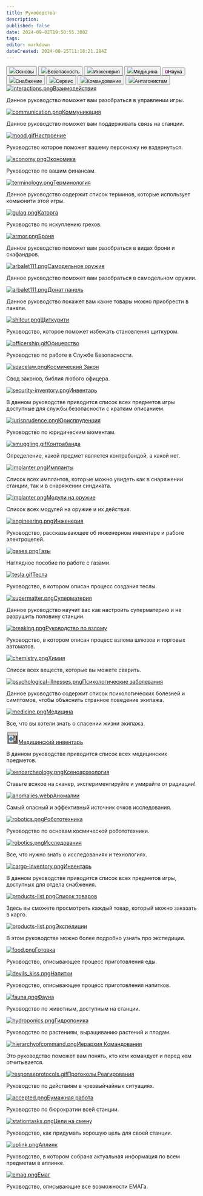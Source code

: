 ```yaml
---
title: Руководства
description: 
published: false
date: 2024-09-02T19:50:55.308Z
tags: 
editor: markdown
dateCreated: 2024-08-25T11:18:21.284Z
---
```


  <div class="buttoncontainer">
    <button id="buttonbas"><img src="/hud_icons/no_id.png">Основы</button>
    <button id="buttonsec"><img src="/hud_icons/warden's_icon.png">Безопасность</button> 
    <button id="buttoneng"><img src="/hud_icons/engineer's_icon.png">Инженерия</button>
    <button id="buttonmed"><img src="/hud_icons/doctor's_icon.png">Медицина</button>
    <button id="buttonrnd"><img src="/hud_icons/scientist's_icon.png">Наука</button>
    <button id="buttoncar"><img src="/hud_icons/shaftminer's_icon.png">Снабжение</button>
    <button id="buttonser"><img src="/hud_icons/libranian's_icon.png">Сервис</button>
    <button id="buttoncom"><img src="/hud_icons/captaim's_icon.png">Командование</button>
    <button id="buttonant"><img src="/hud_icons/wanted.png">Антагонистам</button>
  </div>
  <div class="content-container">
    <div class="content-table" id="bas">
      <a href="/guides/interactions" class="is-internal-link is-valid-page"><img src="/guides/guide-page-icons/interactions.png" alt="interactions.png">Взаимодействия</a>
      <p>Данное руководство поможет вам разобраться в управлении игры.</p>
      <a href="/guides/communication" class="is-internal-link is-valid-page"><img src="/guides/guide-page-icons/communication.png" alt="communication.png">Коммуникация</a>
      <p>Данное руководство поможет вам поддерживать связь на станции.</p>
      <a href="/guides/mood" class="is-internal-link is-valid-page"><img src="/guides/guide-page-icons/mood.gif" alt="mood.gif">Настроение</a>
      <p>Руководство которое поможет вашему персонажу не вздернуться.</p>
      <a href="/guides/economy" class="is-internal-link is-valid-page"><img src="/guides/guide-page-icons/economy.png" alt="economy.png">Экономика</a>
      <p>Руководство по вашим финансам.</p>
      <a href="/guides/terminology" class="is-internal-link is-valid-page"><img src="/guides/guide-page-icons/terminology.png" alt="terminology.png">Терминология</a>
      <p>Данное руководство содержит список терминов, которые использует комьюнити этой игры.</p>
      <a href="/guides/gulag" class="is-internal-link is-valid-page"><img src="/guides/guide-page-icons/gulag.png" alt="gulag.png">Каторга</a>
      <p>Руководство по искуплению грехов.</p>
      <a href="/guides/armor" class="is-internal-link is-valid-page"><img src="/guides/guide-page-icons/armor.png" alt="armor.png">Броня</a>
      <p>Данное руководство поможет вам разобраться в видах брони и скафандров.</p>
			<a href="/guides/handmadeweapons" class="is-internal-link is-valid-page"><img src="/arbalet111.png" alt="arbalet111.png">Самодельное оружие</a>
      <p>Данное руководство поможет вам разобраться в самодельном оружии.</p>
      <a href="/guides/panel" class="is-internal-link is-valid-page"><img src="/guides/guide-page-icons/donat_panel.png" alt="arbalet111.png">Донат панель</a>
      <p>Данное руководство покажет вам какие товары можно приобрести в панели.</p>
      <!--<a href="/guides/local-hosting"><img src="/guides/basics/local-hosting/screen.png" alt="screen.png" />Запуск локального сервера</a>
      <p>Данное руководство поможет вам запустить сборку нашего сервера на вашем компьютере!</p>-->
    </div>
    <div class="content-table" id="sec">
      <a href="/guides/shitcurity" class="is-internal-link is-valid-page"><img src="/guides/security/shitcurity/shitcur.png" alt="shitcur.png">Щиткурити</a>
      <p>Руководство, которое поможет избежать становления щиткуром.</p>
      <a href="/guides/officership" class="is-internal-link is-valid-page"><img src="/guides/guide-page-icons/officership.gif" alt="officership.gif">Офицерство</a>
      <p>Руководство по работе в Службе Безопасности.</p>
      <a href="/spacelaw" class="is-internal-link is-valid-page"><img src="/guides/guide-page-icons/spacelaw.png" alt="spacelaw.png">Космический Закон</a>
      <p>Свод законов, библия любого офицера.</p>
      <a href="/guides/securityinventory" class="is-internal-link is-valid-page"><img src="/guides/guide-page-icons/security-inventory.png" alt="security-inventory.png">Инвентарь</a>
      <p>В данном руководстве приводится список всех предметов игры доступные для службы безопасности с кратким описанием.</p>
      <a href="/guides/jurisprudence" class="is-internal-link is-valid-page"><img src="/guides/guide-page-icons/jurisprudence.png" alt="jurisprudence.png">Юриспруденция</a>
      <p>Руководство по юридическим моментам.</p>
      <a href="/guides/smuggling" class="is-internal-link is-valid-page"><img src="/guides/guide-page-icons/smuggling.gif" alt="smuggling.gif">Контрабанда</a>
      <p>Определение, какой предмет является контрабандой, а какой нет.</p>
      <a href="/guides/implants" class="is-internal-link is-valid-page"><img src="/guides/guide-page-icons/implanter.png" alt="implanter.png">Импланты</a>
      <p>Список всех имплантов, которые можно увидеть как в снаряжении станции, так и в снаряжении синдиката.</p>
      <a href="/guides/weapon-module" class="is-internal-link is-valid-page"><img src="/weapon/module/light.png" alt="implanter.png">Модули на оружие</a>
      <p>Список всех модулей на оружие и их действия.</p>
    </div>
    <div class="content-table" id="eng">
      <a href="/guides/engineering" class="is-internal-link is-valid-page"><img src="/guides/guide-page-icons/engineering.png" alt="engineering.png">Инженерия</a>
      <p>Руководство, рассказывающее об инженерном инвентаре и работе электроцепей.</p>
      <a href="/guides/pipes" class="is-internal-link is-valid-page"><img src="/guides/guide-page-icons/gases.png" alt="gases.png">Газы</a>
      <p>Наглядное пособие по работе с газами.</p>
      <a href="/guides/tesla" class="is-internal-link is-valid-page"><img src="/guides/guide-page-icons/tesla.gif" alt="tesla.gif">Тесла</a>
      <p>Руководство, в котором описан процесс создания теслы.</p>
      <a href="/guides/supermatter" class="is-internal-link is-valid-page"><img src="/guides/guide-page-icons/supermatter.png" alt="supermatter.png">Суперматерия</a>
      <p>Данное руководство научит вас как настроить суперматерию и не разрушить половину станции.</p>
      <a href="/guides/breaking" class="is-internal-link is-valid-page"><img src="/guides/guide-page-icons/breaking.png" alt="breaking.png">Руководство по взлому</a>
      <p>Руководство, в котором описан процесс взлома шлюзов и торговых автоматов.</p>
    </div>
    <div class="content-table" id="med">
      <a href="/guides/chemistry" class="is-internal-link is-valid-page"><img src="/guides/guide-page-icons/chemistry.png" alt="chemistry.png">Химия</a>
      <p>Список всех веществ, которые вы можете сварить.</p>
      <a href="/guides/psychologicaldiseases" class="is-internal-link is-valid-page"><img src="/guides/guide-page-icons/psychology.png" alt="psychological-illnesses.png">Психологические заболевания</a>
      <p>Данное руководство содержит список психологических болезней и симптомов, чтобы объяснить странное поведение экипажа.</p>
      <a href="/guides/medicine" class="is-internal-link is-valid-page"><img src="/guides/guide-page-icons/medicine.png" alt="medicine.png">Медицина</a>
      <p>Все, что вы хотели знать о спасении жизни экипажа.</p>
      <a href="/guides/medicalequipment" class="is-internal-link is-valid-page"><img src="/guides/nanomed.gif" alt="nanomed.gif">Медицинский инвентарь</a>
      <p>В данном руководстве приводится список всех медицинских предметов.</p>
    </div>
    <div class="content-table" id="rnd">
      <a href="/guides/xenoarcheology" class="is-internal-link is-valid-page"><img src="/guides/guide-page-icons/xenoarcheology.png" alt="xenoarcheology.png">Ксеноархеология</a>
      <p>Ставьте всякое на сканер, экспериментируйте и умирайте от радиации!</p>
      <a href="/guides/anomalies" class="is-internal-link is-valid-page"><img src="/guides/guide-page-icons/anomalies.webp" alt="anomalies.webp">Аномалии</a>
      <p>Самый опасный и эффективный источник очков исследования.</p>
      <a href="/guides/robotics" class="is-internal-link is-valid-page"><img src="/guides/guide-page-icons/robotics.png" alt="robotics.png">Робототехника</a>
      <p>Руководство по основам космической робототехники.</p>
      <a href="/guides/researchanddevelopment" class="is-internal-link is-valid-page"><img src="https://wiki.ss14.su/images/8/8b/RDComputer.png" alt="robotics.png">Исследования</a>
      <p>Все, что нужно знать о исследованиях и технологиях.</p>
    </div>
    <div class="content-table" id="car">
      <a href="/guides/cargoinventory" class="is-internal-link is-valid-page"><img src="/guides/guide-page-icons/cargo-inventory.png" alt="cargo-inventory.png">Инвентарь</a>
      <p>В данном руководстве приводится список всех предметов игры, доступных для отдела снабжения.</p>
      <a href="/guides/listofproducts" class="is-internal-link is-valid-page"><img src="/guides/guide-page-icons/products-list.png" alt="products-list.png">Список товаров</a>
      <p>Здесь вы сможете просмотреть каждый товар, который можно заказать в карго.</p>
      <a href="/guides/expeditions" class="is-internal-link is-valid-page"><img src="/expeditions/expeditions_console.png" alt="products-list.png">Экспедиции</a>
      <p>В этом руководстве можно более подробно узнать про экспедиции.</p>
    </div>
    <div class="content-table" id="ser">
      <a href="/guides/food" class="is-internal-link is-valid-page"><img src="/guides/guide-page-icons/food.png" alt="food.png">Готовка</a>
      <p>Руководство, описывающее процесс приготовления еды.</p>
      <a href="/guides/beverages" class="is-internal-link is-valid-page"><img src="/guides/guide-page-icons/devils_kiss.png" alt="devils_kiss.png">Напитки</a>
      <p>Руководство, описывающее процесс приготовления напитков.</p>
      <a href="/guides/fauna" class="is-internal-link is-valid-page"><img src="/guides/guide-page-icons/fauna.png" alt="fauna.png">Фауна</a>
      <p>Руководство по животным, доступным на станции.</p>
      <a href="/guides/hydroponics" class="is-internal-link is-valid-page"> <img src="/guides/service/hydroponics/plants/wheat.png" alt="hydroponics.png">Гидропоника</a>
      <p>Руководство по растениям, выращиванию растений и плодам.</p>
    </div>
    <div class="content-table" id="com">
      <a href="/guides/hierarchyofcommand" class="is-internal-link is-valid-page"><img src="/guides/guide-page-icons/hierarchyofcommand.png" alt="hierarchyofcommand.png">Иерархия Командования</a>
      <p>Это руководство поможет вам понять, кто кем командует и перед кем отчитывается.</p>
      <a href="/guides/responseprotocols" class="is-internal-link is-valid-page"><img src="/guides/guide-page-icons/responseprotocols.gif" alt="responseprotocols.gif">Протоколы Реагирования</a>
      <p>Руководство по действиям в чрезвыйчайных ситуациях.</p>
      <a href="/guides/bureaucracy" class="is-internal-link is-valid-page"><img src="/guides/bureaucracy/accepted.png" alt="accepted.png">Бумажная работа</a>
      <p>Руководство по бюрократии всей станции.</p>
      <a href="/guides/stationtasks" class="is-internal-link is-valid-page"><img src="/guides/guide-page-icons/stationtasks.png" alt="stationtasks.png">Цели на смену</a>
      <p>Руководство, как придумать хорошую цель для своей станции.</p>
    </div>
    <div class="content-table" id="ant">
      <a href="/guides/uplink" class="is-internal-link is-valid-page"><img src="/guides/guide-page-icons/uplink.png" alt="uplink.png">Аплинк</a>
      <p>Руководство, в котором собрана актуальная информация по всем предметам в аплинке.</p>
      <a href="/guides/emag" class="is-internal-link is-valid-page"><img src="/guides/guide-page-icons/emag.png" alt="emag.png">Емаг</a>
      <p>Руководство, описывающие все возможности ЕМАГа.</p>
    </div>
  </div>
</div></div></template><template slot="comments"><div><comments></comments></div></template></page></div>